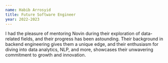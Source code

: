 ```yaml
---
name: Habib Arrosyid
title: Future Software Engineer
year: 2022-2023
---
```


I had the pleasure of mentoring Novin during their exploration of data-related fields, and their progress has been astounding. Their background in backend engineering gives them a unique edge, and their enthusiasm for diving into data analytics, NLP, and more, showcases their unwavering commitment to growth and innovation.
